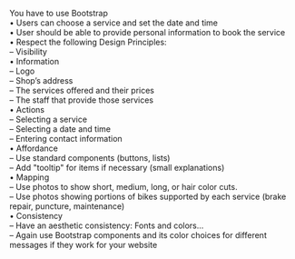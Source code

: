 You have to use Bootstrap <br>
• Users can choose a service and set the date and time <br>
• User should be able to provide personal information to book the service <br>
• Respect the following Design Principles: <br>
– Visibility <br>
• Information <br>
– Logo <br>
– Shop’s address <br>
– The services offered and their prices <br>
– The staff that provide those services <br>
• Actions <br>
– Selecting a service <br>
– Selecting a date and time <br>
– Entering contact information <br>
• Affordance <br>
– Use standard components (buttons, lists) <br>
– Add "tooltip" for items if necessary (small explanations) <br>
• Mapping <br>
– Use photos to show short, medium, long, or hair color cuts. <br>
– Use photos showing portions of bikes supported by each service (brake
repair, puncture, maintenance) <br>
• Consistency <br>
– Have an aesthetic consistency: Fonts and colors... <br>
– Again use Bootstrap components and its color choices for different <br>
messages if they work for your website
